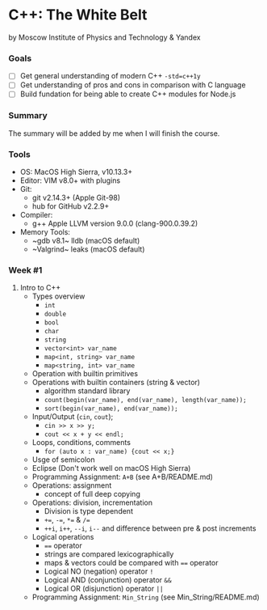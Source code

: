 # C++: The White Belt
by Moscow Institute of Physics and Technology & Yandex

### Goals
- [ ] Get general understanding of modern C++ `-std=c++1y`
- [ ] Get understanding of pros and cons in comparison with C language
- [ ] Build fundation for being able to create C++ modules for Node.js

### Summary
The summary will be added by me when I will finish the course.

### Tools
* OS: MacOS High Sierra, v10.13.3+
* Editor: VIM v8.0+ with plugins
* Git:
	* git v2.14.3+ (Apple Git-98)
	* hub for GitHub v2.2.9+
* Compiler:
	* g++ Apple LLVM version 9.0.0 (clang-900.0.39.2)
* Memory Tools:
	* ~gdb v8.1~ lldb (macOS default)
	* ~Valgrind~ leaks (macOS default)

### Week #1
1. Intro to C++
	* Types overview
		* `int`
		* `double`
		* `bool`
		* `char`
		* `string`
		* `vector<int> var_name`
		* `map<int, string> var_name`
		* `map<string, int> var_name`
	* Operation with builtin primitives
	* Operations with builtin containers (string & vector)
		* algorithm standard library
		* `count(begin(var_name), end(var_name), length(var_name));`
		* `sort(begin(var_name), end(var_name));`
	* Input/Output (`cin`, `cout`);
		* `cin >> x >> y;`
		* `cout << x + y << endl;`
	* Loops, conditions, comments
		* `for (auto x : var_name) {cout << x;}`
	* Usge of semicolon
	* Eclipse (Don't work well on macOS High Sierra)
	* Programming Assignment: `A+B` (see A+B/README.md)
	* Operations: assignment
		* concept of full deep copying
	* Operations: division, incrementation
		* Division is type dependent
		* `+=`, `-=`, `*=` & `/=`
		* `++i`, `i++`, `--i`, `i--` and difference between pre & post increments
	* Logical operations
		* `==` operator
		* strings are compared lexicographically
		* maps & vectors could be compared with `==` operator
		* Logical NO (negation)	operator `!`
		* Logical AND (conjunction) operator `&&`
		* Logical OR (disjunction) operator `||`
	* Programming Assignment: `Min_String` (see Min_String/README.md)
